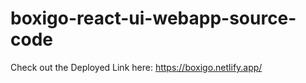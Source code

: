 # boxigo-react-ui-webapp-source-code

Check out the Deployed Link here: https://boxigo.netlify.app/
